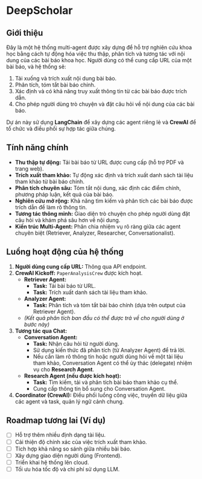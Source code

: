 # DeepScholar

## Giới thiệu

Đây là một hệ thống multi-agent được xây dựng để hỗ trợ nghiên cứu khoa học bằng cách tự động hóa việc thu thập, phân tích và tương tác với nội dung của các bài báo khoa học. Người dùng có thể cung cấp URL của một bài báo, và hệ thống sẽ:
1.  Tải xuống và trích xuất nội dung bài báo.
2.  Phân tích, tóm tắt bài báo chính.
3.  Xác định và có khả năng truy xuất thông tin từ các bài báo được trích dẫn.
4.  Cho phép người dùng trò chuyện và đặt câu hỏi về nội dung của các bài báo.

Dự án này sử dụng **LangChain** để xây dựng các agent riêng lẻ và **CrewAI** để tổ chức và điều phối sự hợp tác giữa chúng.

## Tính năng chính

*   **Thu thập tự động:** Tải bài báo từ URL được cung cấp (hỗ trợ PDF và trang web).
*   **Trích xuất tham khảo:** Tự động xác định và trích xuất danh sách tài liệu tham khảo từ bài báo chính.
*   **Phân tích chuyên sâu:** Tóm tắt nội dung, xác định các điểm chính, phương pháp luận, kết quả của bài báo.
*   **Nghiên cứu mở rộng:** Khả năng tìm kiếm và phân tích các bài báo được trích dẫn để làm rõ thông tin.
*   **Tương tác thông minh:** Giao diện trò chuyện cho phép người dùng đặt câu hỏi và khám phá sâu hơn về nội dung.
*   **Kiến trúc Multi-Agent:** Phân chia nhiệm vụ rõ ràng giữa các agent chuyên biệt (Retriever, Analyzer, Researcher, Conversationalist).

## Luồng hoạt động của hệ thống

1.  **Người dùng cung cấp URL:** Thông qua API endpoint.
2.  **CrewAI Kickoff:** `PaperAnalysisCrew` được kích hoạt.
    *   **Retriever Agent:**
        *   **Task:** Tải bài báo từ URL.
        *   **Task:** Trích xuất danh sách tài liệu tham khảo.
    *   **Analyzer Agent:**
        *   **Task:** Phân tích và tóm tắt bài báo chính (dựa trên output của Retriever Agent).
    *   *(Kết quả phân tích ban đầu có thể được trả về cho người dùng ở bước này)*
3.  **Tương tác qua Chat:**
    *   **Conversation Agent:**
        *   **Task:** Nhận câu hỏi từ người dùng.
        *   Sử dụng kiến thức đã phân tích (từ Analyzer Agent) để trả lời.
        *   Nếu cần làm rõ thông tin hoặc người dùng hỏi về một tài liệu tham khảo, Conversation Agent có thể ủy thác (delegate) nhiệm vụ cho **Research Agent**.
    *   **Research Agent (nếu được kích hoạt):**
        *   **Task:** Tìm kiếm, tải và phân tích bài báo tham khảo cụ thể.
        *   Cung cấp thông tin bổ sung cho Conversation Agent.
4.  **Coordinator (CrewAI):** Điều phối luồng công việc, truyền dữ liệu giữa các agent và task, quản lý ngữ cảnh chung.

## Roadmap tương lai (Ví dụ)

*   [ ] Hỗ trợ thêm nhiều định dạng tài liệu.
*   [ ] Cải thiện độ chính xác của việc trích xuất tham khảo.
*   [ ] Tích hợp khả năng so sánh giữa nhiều bài báo.
*   [ ] Xây dựng giao diện người dùng (Frontend).
*   [ ] Triển khai hệ thống lên cloud.
*   [ ] Tối ưu hóa tốc độ và chi phí sử dụng LLM.